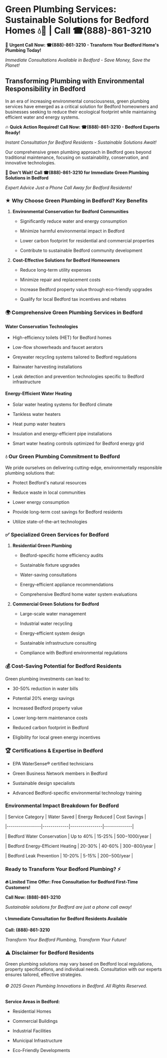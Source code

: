 # Green Plumbing Services: Sustainable Solutions for Bedford Homes 💧🌿 | Call ☎(888)-861-3210

🚨 **Urgent Call Now: ☎(888)-861-3210 - Transform Your Bedford Home's Plumbing Today!**
*Immediate Consultations Available in Bedford - Save Money, Save the Planet!*

## Transforming Plumbing with Environmental Responsibility in Bedford

In an era of increasing environmental consciousness, green plumbing services have emerged as a critical solution for Bedford homeowners and businesses seeking to reduce their ecological footprint while maintaining efficient water and energy systems. 

🔥 **Quick Action Required! Call Now: ☎(888)-861-3210 - Bedford Experts Ready!**
*Instant Consultation for Bedford Residents - Sustainable Solutions Await!*

Our comprehensive green plumbing approach in Bedford goes beyond traditional maintenance, focusing on sustainability, conservation, and innovative technologies.

🚨 **Don't Wait! Call ☎(888)-861-3210 for Immediate Green Plumbing Solutions in Bedford**
*Expert Advice Just a Phone Call Away for Bedford Residents!*

### ★ Why Choose Green Plumbing in Bedford? Key Benefits

1. **Environmental Conservation for Bedford Communities** 
   - Significantly reduce water and energy consumption
   - Minimize harmful environmental impact in Bedford
   - Lower carbon footprint for residential and commercial properties
   - Contribute to sustainable Bedford community development

2. **Cost-Effective Solutions for Bedford Homeowners** 
   - Reduce long-term utility expenses
   - Minimize repair and replacement costs
   - Increase Bedford property value through eco-friendly upgrades
   - Qualify for local Bedford tax incentives and rebates

### 🌍 Comprehensive Green Plumbing Services in Bedford

#### Water Conservation Technologies
- High-efficiency toilets (HET) for Bedford homes
- Low-flow showerheads and faucet aerators
- Greywater recycling systems tailored to Bedford regulations
- Rainwater harvesting installations
- Leak detection and prevention technologies specific to Bedford infrastructure

#### Energy-Efficient Water Heating
- Solar water heating systems for Bedford climate
- Tankless water heaters
- Heat pump water heaters
- Insulation and energy-efficient pipe installations
- Smart water heating controls optimized for Bedford energy grid

### 💧 Our Green Plumbing Commitment to Bedford

We pride ourselves on delivering cutting-edge, environmentally responsible plumbing solutions that:
- Protect Bedford's natural resources
- Reduce waste in local communities
- Lower energy consumption
- Provide long-term cost savings for Bedford residents
- Utilize state-of-the-art technologies

### ✅ Specialized Green Services for Bedford

1. **Residential Green Plumbing**
   - Bedford-specific home efficiency audits
   - Sustainable fixture upgrades
   - Water-saving consultations
   - Energy-efficient appliance recommendations
   - Comprehensive Bedford home water system evaluations

2. **Commercial Green Solutions for Bedford**
   - Large-scale water management
   - Industrial water recycling
   - Energy-efficient system design
   - Sustainable infrastructure consulting
   - Compliance with Bedford environmental regulations

### 💰 Cost-Saving Potential for Bedford Residents

Green plumbing investments can lead to:
- 30-50% reduction in water bills
- Potential 20% energy savings
- Increased Bedford property value
- Lower long-term maintenance costs
- Reduced carbon footprint in Bedford
- Eligibility for local green energy incentives

### 🏆 Certifications & Expertise in Bedford

- EPA WaterSense® certified technicians
- Green Business Network members in Bedford
- Sustainable design specialists
- Advanced Bedford-specific environmental technology training

### Environmental Impact Breakdown for Bedford

| Service Category | Water Saved | Energy Reduced | Cost Savings |
|-----------------|-------------|----------------|--------------|
| Bedford Water Conservation | Up to 40% | 15-25% | $500-$1000/year |
| Bedford Energy-Efficient Heating | 20-30% | 40-60% | $300-$800/year |
| Bedford Leak Prevention | 10-20% | 5-15% | $200-$500/year |

### Ready to Transform Your Bedford Plumbing? ⚡

**🔥 Limited Time Offer: Free Consultation for Bedford First-Time Customers!**

**Call Now: (888)-861-3210**
*Sustainable solutions for Bedford are just a phone call away!*

#### 📞 Immediate Consultation for Bedford Residents Available

**Call: (888)-861-3210**
*Transform Your Bedford Plumbing, Transform Your Future!*

### ⚠️ Disclaimer for Bedford Residents

Green plumbing solutions may vary based on Bedford local regulations, property specifications, and individual needs. Consultation with our experts ensures tailored, effective strategies.

###### © 2025 Green Plumbing Innovations in Bedford. All Rights Reserved.

**Service Areas in Bedford:** 
- Residential Homes
- Commercial Buildings
- Industrial Facilities
- Municipal Infrastructure
- Eco-Friendly Developments